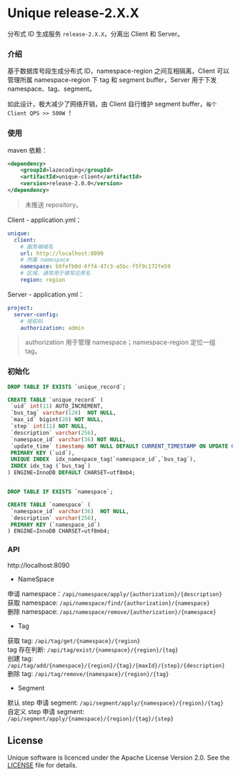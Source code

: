 # Unique release-2.X.X

分布式 ID 生成服务 `release-2.X.X`，分离出 Client 和 Server。

### 介绍

基于数据库号段生成分布式 ID，namespace-region 之间互相隔离，Client 可以管理所属 namespace-region 下 tag 和 segment buffer，Server 用于下发 namespace、tag、segment。

如此设计，极大减少了网络开销，由 Client 自行维护 segment buffer，`每个 Client QPS >> 500W` ！

### 使用

maven 依赖：

```xml
<dependency>
    <groupId>lazecoding</groupId>
    <artifactId>unique-client</artifactId>
    <version>release-2.0.0</version>
</dependency>
```

> 未推送 repository。

Client - application.yml：

```yaml
unique:
  client: 
    # 服务端域名
    url: http://localhost:8090
    # 所属 namespace
    namespace: b9fefb0d-6ff4-47c3-a5bc-f5f9c172fe59
    # 区域，通常用于填写应用名
    region: region
```

Server - application.yml：

```yaml
project:
  server-config:
    # 授权码
    authorization: admin
```

> authorization 用于管理 namespace；namespace-region 定位一组 tag。

### 初始化

```sql
DROP TABLE IF EXISTS `unique_record`;

CREATE TABLE `unique_record` (
 `uid` int(11) AUTO_INCREMENT,
 `bus_tag` varchar(128)  NOT NULL,
 `max_id` bigint(20) NOT NULL,
 `step` int(11) NOT NULL,
 `description` varchar(256),
 `namespace_id` varchar(36) NOT NULL,
 `update_time` timestamp NOT NULL DEFAULT CURRENT_TIMESTAMP ON UPDATE CURRENT_TIMESTAMP,
 PRIMARY KEY (`uid`),
 UNIQUE INDEX  idx_namespace_tag(`namespace_id`,`bus_tag`),
 INDEX idx_tag (`bus_tag`)
) ENGINE=InnoDB DEFAULT CHARSET=utf8mb4;


DROP TABLE IF EXISTS `namespace`;

CREATE TABLE `namespace` (
 `namespace_id` varchar(36)  NOT NULL,
 `description` varchar(256),
 PRIMARY KEY (`namespace_id`)
) ENGINE=InnoDB CHARSET=utf8mb4;
```

### API

http://localhost:8090

- NameSpace

申请 namespace：`/api/namespace/apply/{authorization}/{description}`  
获取 namespace: `/api/namespace/find/{authorization}/{namespace}`  
删除 namespace: `/api/namespace/remove/{authorization}/{namespace}`  

- Tag

获取 tag: `/api/tag/get/{namespace}/{region}`  
tag 存在判断: `/api/tag/exist/{namespace}/{region}/{tag}`  
创建 tag: `/api/tag/add/{namespace}/{region}/{tag}/{maxId}/{step}/{description}`  
删除 tag: `/api/tag/remove/{namespace}/{region}/{tag}`  

- Segment

默认 step 申请 segment: `/api/segment/apply/{namespace}/{region}/{tag}`  
自定义 step 申请 segment: `/api/segment/apply/{namespace}/{region}/{tag}/{step}`  

## License

Unique software is licenced under the Apache License Version 2.0. See the [LICENSE](https://github.com/lazecoding/Unique/blob/master/LICENSE) file for details.